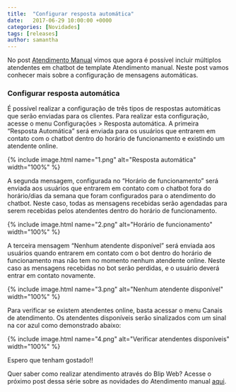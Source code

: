 ```yaml
---
title:  "Configurar resposta automática"
date:   2017-06-29 10:00:00 +0000
categories: [Novidades]
tags: [releases]
author: samantha
---
```


No post [Atendimento Manual]() vimos que agora é possível incluir múltiplos atendentes em chatbot de template Atendimento manual. Neste post vamos conhecer mais sobre a configuração de mensagens automáticas.

<!--preview-->

### Configurar resposta automática

É possível realizar a configuração de três tipos de respostas automáticas que serão enviadas para os clientes. Para realizar esta configuração, acesse o menu Configurações > Resposta automática. A primeira “Resposta Automática” será enviada para os usuários que entrarem em contato com o chatbot dentro do horário de funcionamento e existindo um atendente online.

{% include image.html name="1.png" alt="Resposta automática" width="100%" %}

A segunda mensagem, configurada no “Horário de funcionamento” será enviada aos usuários que entrarem em contato com o chatbot fora do horário/dias da semana que foram configurados para o atendimento do chatbot. Neste caso, todas as mensagens recebidas serão agendadas para serem recebidas pelos atendentes dentro do horário de funcionamento.

{% include image.html name="2.png" alt="Horário de funcionamento" width="100%" %}

A terceira mensagem “Nenhum atendente disponível” será enviada aos usuários quando entrarem em contato com o bot dentro do horário de funcionamento mas não tem no momento nenhum atendente online. Neste caso as mensagens recebidas no bot serão perdidas, e o usuário deverá entrar em contato novamente.

{% include image.html name="3.png" alt="Nenhum atendente disponível" width="100%" %}

Para verificar se existem atendentes online, basta acessar o menu Canais de atendimento. Os atendentes disponíveis serão sinalizados com um sinal na cor azul como demonstrado abaixo:

{% include image.html name="4.png" alt="Verificar atendentes disponíveis" width="100%" %}

Espero que tenham gostado!!

Quer saber como realizar atendimento através do Blip Web? Acesse o próximo post dessa série sobre as novidades do Atendimento manual [aqui]().






